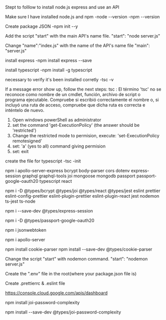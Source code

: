Stept to folllow to install node.js express and use an API

Make sure I have installed node.js and npm
-node --version
-npm --version

Create package JSON
-npm init --y

Add the script "start" with the main API's name file.
"start": "node server.js"

Change "name":"index.js" with the name of the API's name file
"main": "server.js"

install express
-npm install express --save

install typescript
-npm install -g typescript

necessary to verify it's been installed corretly
-tsc -v

If a message error show up, follow the next steps:
tsc : El término 'tsc' no se reconoce como nombre de un cmdlet, función, archivo de script o programa ejecutable. Compruebe si escribió correctamente el nombre o,
si incluyó una ruta de acceso, compruebe que dicha ruta es correcta e inténtelo de nuevo.

1. Open windows powerShell as administrator
2. set the command 'get-ExecutionPolicy' (the answer should be 'restricted')
3. Change the restricted mode to permision, execute: 'set-ExecutionPolicy remotesigned'
4. set: 'a' (yes to all) command giving permision
5. set: exit

create the file for typescript
-tsc -init

npm i apollo-server-express bcrypt body-parser cors dotenv express-session graphql graphql-tools joi mongoose mongodb passport passport-google-oauth20 typescript react

npm i -D @types/bcrypt @types/joi @types/react @types/jest eslint prettier eslint-config-prettier eslint-plugin-prettier eslint-plugin-react jest nodemon ts-jest ts-node

npm i --save-dev @types/express-session

npm i -D @types/passport-google-oauth20

npm i jsonwebtoken

npm i apollo-server

npm install cookie-parser
npm install --save-dev @types/cookie-parser

Change the script "start" with nodemon command.
"start": "nodemon server.js"

Create the ".env" file in the root(where your package.json file is)

Create .prettierrc & .eslint file

https://console.cloud.google.com/apis/dashboard

npm install joi-password-complexity

npm install --save-dev @types/joi-password-complexity
